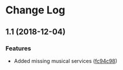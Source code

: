 # Change Log

<a name="1.1"></a>
## 1.1 (2018-12-04)

### Features

* Added missing musical services ([fc94c98](https://github.com/Ty3uK/songlink-android/commit/fc94c98))